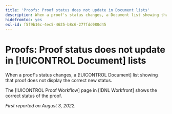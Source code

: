 ```yaml
---
title: 'Proofs: Proof status does not update in Document lists'
description: When a proof's status changes, a Document list showing that proof does not display the correct new status.
hidefromtoc: yes
exl-id: f5f9b16c-4ec5-4625-b8c6-277fdd080d45
---
```

# Proofs: Proof status does not update in [!UICONTROL Document] lists

When a proof's status changes, a [!UICONTROL Document] list showing that proof does not display the correct new status.

The [!UICONTROL Proof Workflow] page in [!DNL Workfront] shows the correct status of the proof.

_First reported on August 3, 2022._
